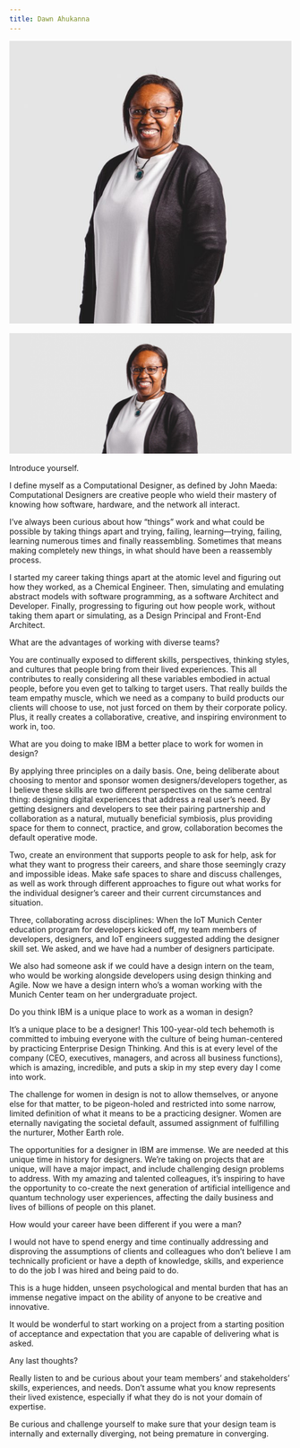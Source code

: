```yaml
---
title: Dawn Ahukanna
---
```


<grid classname="background-bleed">
<column lg="16">

<art-direction>

![Dawn Ahukanna hero image](./608x608.jpg)

![Dawn Ahukanna hero image](./2624x1120.jpg)

</art-direction>

<community-lead name="Dawn Ahukanna" position="Design Principal and Front-End Architect" department="Watson IoT"></community-lead>

</column>
</grid>

<grid className="community__grid" background="gray-10">
<column sm="3" md="3" lg="3">

<span className="community__prompt">Introduce yourself.</span>

</column>

<column md="6" lg="8" offset_lg="1">

I define myself as a Computational Designer, as defined by John Maeda: Computational Designers are creative people who wield their mastery of knowing how software, hardware, and the network all interact.

I’ve always been curious about how “things” work and what could be possible by taking things apart and trying, failing, learning—trying, failing, learning numerous times and finally reassembling. Sometimes that means making completely new things, in what should have been a reassembly process.

I started my career taking things apart at the atomic level and figuring out how they worked, as a Chemical Engineer. Then, simulating and emulating abstract models with software programming, as a software Architect and Developer. Finally, progressing to figuring out how people work, without taking them apart or simulating, as a Design Principal and Front-End Architect.

</column>
</grid>

<grid className="community__grid" background="gray-10">
<column sm="3" md="3" lg="3">

<span className="community__prompt">What are the advantages of working with diverse teams?</span>

</column>

<column md="6" lg="8" offset_lg="1">

You are continually exposed to different skills, perspectives, thinking styles, and cultures that people bring from their lived experiences. This all contributes to really considering all these variables embodied in actual people, before you even get to talking to target users. That really builds the team empathy muscle, which we need as a company to build products our clients will choose to use, not just forced on them by their corporate policy. Plus, it really creates a collaborative, creative, and inspiring environment to work in, too.

</column>
</grid>

<grid className="community__grid" background="gray-10">
<column sm="3" md="3" lg="3">

<span className="community__prompt">What are you doing to make IBM a better place to work for women in design?</span>

</column>

<column md="6" lg="8" offset_lg="1">

By applying three principles on a daily basis. One, being deliberate about choosing to mentor and sponsor women designers/developers together, as I believe these skills are two different perspectives on the same central thing: designing digital experiences that address a real user’s need. By getting designers and developers to see their pairing partnership and collaboration as a natural, mutually beneficial symbiosis, plus providing space for them to connect, practice, and grow, collaboration becomes the default operative mode.

Two, create an environment that supports people to ask for help, ask for what they want to progress their careers, and share those seemingly crazy and impossible ideas. Make safe spaces to share and discuss challenges, as well as work through different approaches to figure out what works for the individual designer’s career and their current circumstances and situation.

Three, collaborating across disciplines: When the IoT Munich Center education program for developers kicked off, my team members of developers, designers, and IoT engineers suggested adding the designer skill set. We asked, and we have had a number of designers participate.

We also had someone ask if we could have a design intern on the team, who would be working alongside developers using design thinking and Agile. Now we have a design intern who’s a woman working with the Munich Center team on her undergraduate project.

</column>
</grid>

<grid className="community__grid" background="gray-10">
<column sm="3" md="3" lg="3">

<span className="community__prompt">Do you think IBM is a unique place to work as a woman in design?</span>

</column>

<column md="6" lg="8" offset_lg="1">

It’s a unique place to be a designer! This 100-year-old tech behemoth is committed to imbuing everyone with the culture of being human-centered by practicing Enterprise Design Thinking. And this is at every level of the company (CEO, executives, managers, and across all business functions), which is amazing, incredible, and puts a skip in my step every day I come into work.

The challenge for women in design is not to allow themselves, or anyone else for that matter, to be pigeon-holed and restricted into some narrow, limited definition of what it means to be a practicing designer. Women are eternally navigating the societal default, assumed assignment of fulfilling the nurturer, Mother Earth role.

The opportunities for a designer in IBM are immense. We are needed at this unique time in history for designers. We’re taking on projects that are unique, will have a major impact, and include challenging design problems to address. With my amazing and talented colleagues, it’s inspiring to have the opportunity to co-create the next generation of artificial intelligence and quantum technology user experiences, affecting the daily business and lives of billions of people on this planet.

</column>
</grid>

<grid className="community__grid" background="gray-10">
<column sm="3" md="3" lg="3">

<span className="community__prompt">How would your career have been different if you were a man?</span>

</column>

<column md="6" lg="8" offset_lg="1">

I would not have to spend energy and time continually addressing and disproving the assumptions of clients and colleagues who don’t believe I am technically proficient or have a depth of knowledge, skills, and experience to do the job I was hired and being paid to do.

This is a huge hidden, unseen psychological and mental burden that has an immense negative impact on the ability of anyone to be creative and innovative.

It would be wonderful to start working on a project from a starting position of acceptance and expectation that you are capable of delivering what is asked.

</column>
</grid>

<grid className="community__grid" background="gray-10">
<column sm="3" md="3" lg="3">

<span className="community__prompt">Any last thoughts?</span>

</column>

<column md="6" lg="8" offset_lg="1">

Really listen to and be curious about your team members’ and stakeholders’ skills, experiences, and needs. Don’t assume what you know represents their lived existence, especially if what they do is not your domain of expertise.

Be curious and challenge yourself to make sure that your design team is internally and externally diverging, not being premature in converging.

</column>
</grid>
